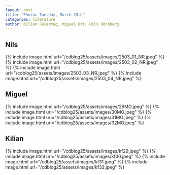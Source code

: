 ```yaml
---
layout: post
title: "Photos Tuesday, March 25th"
categories: literature
author: Kilian Feiertag, Miguel Ott, Nils Rönnberg
---
```


## Nils
{% include image.html url="/cdblog25/assets/images/2503_01_NR.jpeg" %}
{% include image.html url="/cdblog25/assets/images/2503_02_NR.jpeg" %}
{% include image.html url="/cdblog25/assets/images/2503_03_NR.jpeg" %}
{% include image.html url="/cdblog25/assets/images/2503_04_NR.jpeg" %}

## Miguel
{% include image.html url="/cdblog25/assets/images/29MO.jpeg" %}
{% include image.html url="/cdblog25/assets/images/30MO.jpeg" %}
{% include image.html url="/cdblog25/assets/images/31MO.jpeg" %}
{% include image.html url="/cdblog25/assets/images/32MO.jpeg" %}


## Kilian
{% include image.html url="/cdblog25/assets/images/kf29.jpeg" %}
{% include image.html url="/cdblog25/assets/images/kf30.jpeg" %}
{% include image.html url="/cdblog25/assets/images/kf31.jpeg" %}
{% include image.html url="/cdblog25/assets/images/kf32.jpeg" %}